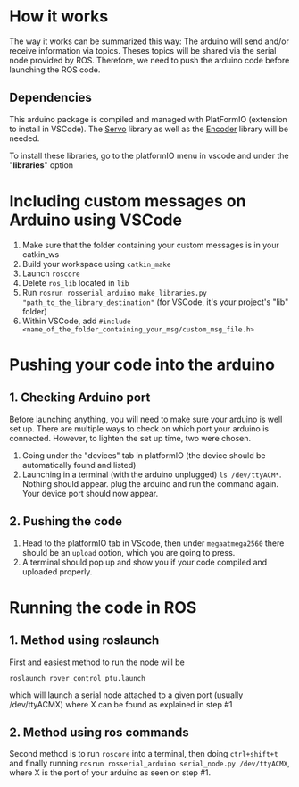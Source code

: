 # How it works
The way it works can be summarized this way: The arduino will send and/or receive information via topics. Theses topics will be shared via the serial node provided by ROS. Therefore, we need to push the arduino code before launching the ROS code.

## Dependencies
This arduino package is compiled and managed with PlatFormIO (extension to install in VSCode). The [Servo](https://platformio.org/lib/show/883/Servo/installation) library as well as the [Encoder]() library will be needed. 

To install these libraries, go to the platformIO menu in vscode and under the "**libraries**" option

# Including custom messages on Arduino using VSCode

1. Make sure that the folder containing your custom messages is in your catkin_ws
2. Build your workspace using `catkin_make`
3. Launch `roscore`
4. Delete `ros_lib` located in `lib`
5. Run `rosrun rosserial_arduino make_libraries.py "path_to_the_library_destination"` (for VSCode, it's your project's "lib" folder)
6. Within VSCode, add `#include <name_of_the_folder_containing_your_msg/custom_msg_file.h>`

# Pushing your code into the arduino

## 1. Checking Arduino port
Before launching anything, you will need to make sure your arduino is well set up. There are multiple ways to check on which port your arduino is connected. However, to lighten the set up time, two were chosen.
1. Going under the "devices" tab in platformIO (the device should be automatically found and listed)
2. Launching in a terminal (with the arduino unplugged) `ls /dev/ttyACM*`. Nothing should appear. plug the arduino and run the command again. Your device port should now appear.

## 2. Pushing the code
1. Head to the platformIO tab in VScode, then under `megaatmega2560` there should be an `upload` option, which you are going to press.
2. A terminal should pop up and show you if your code compiled and uploaded properly.

# Running the code in ROS

## 1. Method using roslaunch
First and easiest method to run the node will be 

`roslaunch rover_control ptu.launch`

which will launch a serial node attached to a given port (usually /dev/ttyACMX) where X can be found as explained in step #1
    

## 2. Method using ros commands
Second method is to run `roscore` into a terminal, then doing `ctrl+shift+t` and finally running `rosrun rosserial_arduino serial_node.py /dev/ttyACMX`, where X is the port of your arduino as seen on step #1.